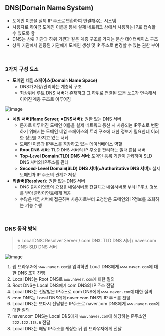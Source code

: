 ## **DNS(Domain Name System)**

-   도메인 이름을 실제 IP 주소로 변환하여 연결해주는 시스템
-   사용자로 하여금 도메인 이름을 통해 실제 네트워크 상에서 사용하는 IP로 접속할 수 있도록 함
-   DNS는 상위 기관과 하위 기관과 같은 계층 구조를 가지는 분산 데이터베이스 구조
-   상위 기관에서 인증된 기관에게 도메인 생성 및 IP 주소로 변경할 수 있는 권한 부여

</br>

### **3가지 구성 요소**

-   **도메인 네임 스페이스(Domain Name Space)**
    -   DNS가 저장/관리하는 계층적 구조
    -   최상위에 루트 DNS 서버가 존재하고 그 하위로 연결된 모든 노드가 연속해서 이어진 계층 구조로 이루어짐

![image](https://user-images.githubusercontent.com/64777557/218669814-7288679a-39b0-46e0-8822-03653f326709.png)

-   **네임 서버(Name Server, =DNS서버)**: 권한 있는 DNS 서버
    -   문자로 이루어진 도메인 이름을 실제 네트워크 통신 시 사용되는 IP주소로 변환하기 위해서는 도메인 네임 스페이스의 트리 구조에 대한 정보가 필요한데 이러한 정보를 가지고 있는 서버
    -   도메인 이름과 IP주소를 저장하고 있는 데이터베이스 역할
    -   **Root DNS 서버**: TLD DNS 서버의 IP 주소를 관리하는 절대 존엄 서버
    -   **Top-Level Domain(TLD) DNS 서버**: 도메인 등록 기관이 관리하며 SLD DNS 서버의 IP주소를 관리
    -   **Second-Level Domain(SLD) DNS 서버(=Authoritative DNS 서버)**: 실제 도메인과 IP 주소의 관계가 저장
-   **리졸버(Resolver)**: 권한 없는 DNS 서버
    -   DNS 클라이언트의 요청을 네임서버로 전달하고 네임서버로 부터 IP주소 정보를 받아 클라이언트에게 제공
    -   수많은 네임서버에 접근하며 사용자로부터 요청받은 도메인의 IP정보를 조회하는 기능 수행

</br>

### **DNS 동작 방식**

> ※ Local DNS: Resolver Server / com DNS: TLD DNS 서버 / naver.com DNS: SLD DNS 서버

![image](https://user-images.githubusercontent.com/64777557/218669938-3d14ae5c-a041-4b2d-bd1d-0b5477976f4d.png)

1.  웹 브라우저에 `www.naver.com`을 입력하면 Local DNS에게 `www.naver.com`에 대한 DNS 조회 진행
2.  Local DNS는 Root DNS로 `www.naver.com`에 대한 질의
3.  Root DNS는 Local DNS에게 com DNS의 IP 주소 전달
4.  Local DNS는 전달받은 IP주소로 com DNS에게 `www.naver.com`에 대한 질의
5.  com DNS는 Local DNS에게 naver.com DNS의 IP 주소를 전달
6.  Local DNS는 또다시 전달받은 IP주소로 naver.com DNS에게 `www.naver.com`에 대한 질의
7.  naver.com DNS는 Local DNS에게 `www.naver.com`에 해당하는 IP주소인 `222.122.195.6` 전달
8.  Local DNS는 해당 IP주소를 캐싱한 뒤 웹 브라우저에게 전달
